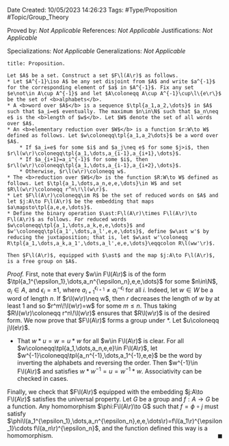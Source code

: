 <div class="topSpace"></div>

Date Created: 10/05/2023 14:26:23
Tags: #Type/Proposition #Topic/Group_Theory

Proved by: <i>Not Applicable</i>
References: <i>Not Applicable</i>
Justifications: <i>Not Applicable</i>

Specializations: <i>Not Applicable</i>
Generalizations: <i>Not Applicable</i>

``` ad-Proposition
title: Proposition.

Let $A$ be a set. Construct a set $F\l(A\r)$ as follows.
* Let $A^{-1}\iso A$ be any set disjoint from $A$ and write $a^{-1}$ for the corresponding element of $a$ in $A^{-1}$. Fix any set $e\not\in A\cup A^{-1}$ and let $A\coloneqq A\cup A^{-1}\cup\l\{e\r\}$ be the set of <b>alphabets</b>.
* A <b>word over $A$</b> is a sequence $\tpl{a_1,a_2,\dots}$ in $A$ such that $a_i=e$ eventually. The maximum $n\in\N$ such that $a_n\neq e$ is the <b>length of $w$</b>. Let $W$ denote the set of all words over $A$.
* An <b>elementary reduction over $W$</b> is a function $r:W\to W$ defined as follows. Let $w\coloneqq\tpl{a_1,a_2\dots}$ be a word over $A$.
    * If $a_i=e$ for some $i$ and $a_j\neq e$ for some $j>i$, then $r\l(w\r)\coloneqq\tpl{a_1,\dots,a_{i-1},a_{i+1},\dots}$.
    * If $a_{i+1}=a_i^{-1}$ for some $i$, then $r\l(w\r)\coloneqq\tpl{a_1,\dots,a_{i-1},a_{i+2},\dots}$.
    * Otherwise, $r\l(w\r)\coloneqq w$.
* The <b>reduction over $W$</b> is the function $R:W\to W$ defined as follows. Let $\tpl{a_1,\dots,a_n,e,e,\dots}\in W$ and set $R\l(w\r)\coloneqq r^n\!\l(w\r)$.
* Let $F\l(A\r)\coloneqq\im R$ be the set of reduced words on $A$ and let $j:A\to F\l(A\r)$ be the embedding that maps $a\mapsto\tpl{a,e,e,\dots}$.
* Define the binary operation $\ast:F\l(A\r)\times F\l(A\r)\to F\l(A\r)$ as follows. For reduced words $w\coloneqq\tpl{a_1,\dots,a_k,e,e,\dots}$ and $w'\coloneqq\tpl{a_1',\dots,a_l',e,e,\dots}$, define $w\ast w'$ by reducing the juxtaposition; that is, let $w\ast w'\coloneqq R\tpl{a_1,\dots,a_k,a_1',\dots,a_l',e,e,\dots}\eqqcolon R\l(ww'\r)$.

Then $F\l(A\r)$, equipped with $\ast$ and the map $j:A\to F\l(A\r)$, is a free group on $A$.

```

<i>Proof.</i> First, note that every $w\in F\l(A\r)$ is of the form $\tpl{a_1^{\epsilon_1},\dots,a_n^{\epsilon_n},e,e,\dots}$ for some $n\in\N$, $a_i\in A$, and $\epsilon_i=\pm1$, where $a_{i+1}^{\epsilon_{i+1}}\neq a_i^{-\epsilon_i}$ for all $i$. Indeed, let $w\in W$ be a word of length $n$. If $r\l(w\r)\neq w$, then $r$ decreases the length of $w$ by at least $1$ and so $r^m\!\l(w\r)=w$ for some $m\leq n$. Thus taking $R\l(w\r)\coloneqq r^n\!\l(w\r)$ ensures that $R\l(w\r)$ is of the desired form. We now prove that $F\l(A\r)$ forms a group under $\ast$. Let $u\coloneqq j\l(e\r)$.
* That $w\ast u=w=u\ast w$ for all $w\in F\l(A\r)$ is clear. For all $w\coloneqq\tpl{a_1,\dots,a_n,e,e}\in F\l(A\r)$, let $w^{-1}\coloneqq\tpl{a_n^{-1},\dots,a_1^{-1},e,e}$ be the word by inverting the alphabets and reversing the order. Then $w^{-1}\in F\l(A\r)$ and satisfies $w\ast w^{-1}=u=w^{-1}\ast w$. Associativity can be checked in cases.

Finally, we check that $F\l(A\r)$ equipped with the embedding $j:A\to F\l(A\r)$ satisfies the universal property. Let $G$ be a group and $f:A\to G$ be a function. Any homomorphism $\phi:F\l(A\r)\to G$ such that $f=\phi\circ j$ must satisfy $\phi\l(a_1^{\epsilon_1},\dots,a_n^{\epsilon_n},e,e,\dots\r)=f\l(a_1\r)^{\epsilon_1}\cdots f\l(a_n\r)^{\epsilon_n}$, and the function defined this way is a homomorphism.<span style="float:right;">$\blacksquare$</span>
